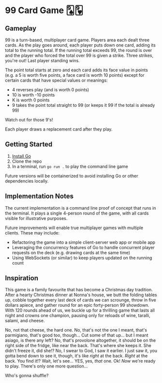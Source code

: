 # 99 Card Game &#127145;&#127161;

## Gameplay
99 is a turn-based, multiplayer card game. Players area each dealt three cards. As the play goes around, each player puts down one card, adding its total to the running total. If the running total exceeds 99, the round is over and the player who forced the total over 99 is given a strike. Three strikes, you're out! Last player standing wins.

The point total starts at zero and each card adds its face value in points (e.g. a 5 is worth five points, a face card is worth 10 points) except for certain cards that have special values or meanings:
* 4 reverses play (and is worth 0 points)
* 10 is worth -10 points
* K is worth 0 points
* 9 takes the point total straight to 99 (or keeps it 99 if the total is already 99)

Watch out for those 9's!

Each player draws a replacement card after they play.

## Getting Started
1. [Install Go](https://golang.org/doc/install)
2. Clone the repo
3. In a terminal, run `go run .` to play the command line game

Future versions will be containerized to avoid installing Go or other dependencies locally.

## Implementation Notes
The current implementation is a command line proof of concept that runs in the terminal. It plays a single 4-person round of the game, with all cards visible for illustrative purposes.

Future improvements will enable true multiplayer games with multiple clients. These may include:
* Refactoring the game into a simple client-server web app or mobile app
* Leveraging the concurrency features of Go to handle concurrent player requests on the deck (e.g. drawing cards at the same time)
* Using WebSockets (or similar) to keep players updated on the running count

## Inspiration
This game is a family favourite that has become a Christmas day tradition. After a hearty Christmas dinner at Nonna's house, we butt the folding tables up, cobble together every last deck of cards we can scrounge, throw in five dollars apiece, and gather round for an epic forty-person 99 showdown. With 120 rounds ahead of us, we buckle up for a thrilling game that lasts all night and crowns one champion, pausing only for reloads of wine, taralli, salami, and cheese. 

No, not that cheese, the hard one. No, that's not the one I meant, that's parmigiano, that's good too, though... Cut some of that up... but I meant asiago, is there any left? No, that's provolone altogether, it should be on the right side of the fridge, like near the back. That's where she keeps it. She didn't freeze it, did she!? No, I swear to God, I saw it earlier. I just saw it, you gotta bend down to see it, though, it's like *right* at the back. *Right* at the back. You find it!? Wait, let's see... YES, yes, *that* one. Ok! *Now* we're ready to play. There's only one more question...

Who's gonna shuffle? 
